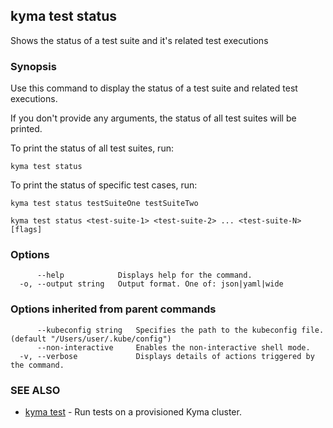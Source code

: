 ## kyma test status

Shows the status of a test suite and it's related test executions

### Synopsis

Use this command to display the status of a test suite and related test executions.

If you don't provide any arguments, the status of all test suites will be printed.

To print the status of all test suites, run:

    kyma test status

To print the status of specific test cases, run:

	kyma test status testSuiteOne testSuiteTwo

```
kyma test status <test-suite-1> <test-suite-2> ... <test-suite-N> [flags]
```

### Options

```
      --help            Displays help for the command.
  -o, --output string   Output format. One of: json|yaml|wide
```

### Options inherited from parent commands

```
      --kubeconfig string   Specifies the path to the kubeconfig file. (default "/Users/user/.kube/config")
      --non-interactive     Enables the non-interactive shell mode.
  -v, --verbose             Displays details of actions triggered by the command.
```

### SEE ALSO

* [kyma test](kyma_test.md)	 - Run tests on a provisioned Kyma cluster.


